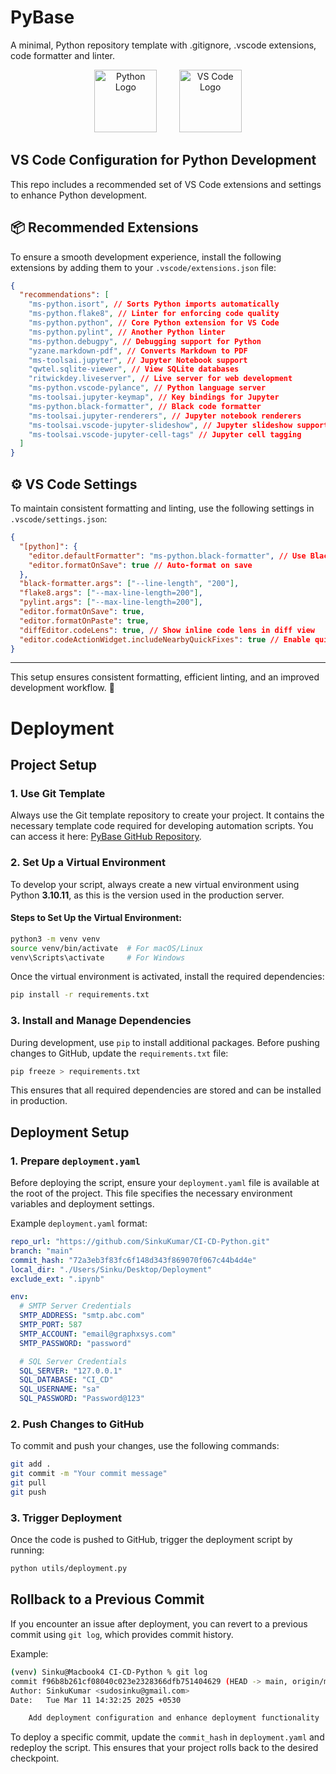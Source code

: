 # PyBase

A minimal, Python repository template with .gitignore, .vscode extensions, code formatter and linter.

<p align="center">
  <img src="https://s3.dualstack.us-east-2.amazonaws.com/pythondotorg-assets/media/community/logos/python-logo-only.png" alt="Python Logo" height="100">
  &nbsp; &nbsp; &nbsp; &nbsp;
  <img src="https://upload.wikimedia.org/wikipedia/commons/thumb/9/9a/Visual_Studio_Code_1.35_icon.svg/480px-Visual_Studio_Code_1.35_icon.svg.png" alt="VS Code Logo" height="100">
</p>

## VS Code Configuration for Python Development

This repo includes a recommended set of VS Code extensions and settings to enhance Python development.

## 📦 Recommended Extensions

To ensure a smooth development experience, install the following extensions by adding them to your `.vscode/extensions.json` file:

```json
{
  "recommendations": [
    "ms-python.isort", // Sorts Python imports automatically
    "ms-python.flake8", // Linter for enforcing code quality
    "ms-python.python", // Core Python extension for VS Code
    "ms-python.pylint", // Another Python linter
    "ms-python.debugpy", // Debugging support for Python
    "yzane.markdown-pdf", // Converts Markdown to PDF
    "ms-toolsai.jupyter", // Jupyter Notebook support
    "qwtel.sqlite-viewer", // View SQLite databases
    "ritwickdey.liveserver", // Live server for web development
    "ms-python.vscode-pylance", // Python language server
    "ms-toolsai.jupyter-keymap", // Key bindings for Jupyter
    "ms-python.black-formatter", // Black code formatter
    "ms-toolsai.jupyter-renderers", // Jupyter notebook renderers
    "ms-toolsai.vscode-jupyter-slideshow", // Jupyter slideshow support
    "ms-toolsai.vscode-jupyter-cell-tags" // Jupyter cell tagging
  ]
}
```

## ⚙️ VS Code Settings

To maintain consistent formatting and linting, use the following settings in `.vscode/settings.json`:

```json
{
  "[python]": {
    "editor.defaultFormatter": "ms-python.black-formatter", // Use Black for formatting
    "editor.formatOnSave": true // Auto-format on save
  },
  "black-formatter.args": ["--line-length", "200"],
  "flake8.args": ["--max-line-length=200"],
  "pylint.args": ["--max-line-length=200"],
  "editor.formatOnSave": true,
  "editor.formatOnPaste": true,
  "diffEditor.codeLens": true, // Show inline code lens in diff view
  "editor.codeActionWidget.includeNearbyQuickFixes": true // Enable quick fixes
}
```

---

This setup ensures consistent formatting, efficient linting, and an improved development workflow. 🚀

# Deployment

## Project Setup

### 1. Use Git Template

Always use the Git template repository to create your project. It contains the necessary template code required for developing automation scripts. You can access it here: [PyBase GitHub Repository](https://github.com/Graphxsys/PyBase).

### 2. Set Up a Virtual Environment

To develop your script, always create a new virtual environment using Python **3.10.11**, as this is the version used in the production server.

#### Steps to Set Up the Virtual Environment:

```sh
python3 -m venv venv
source venv/bin/activate  # For macOS/Linux
venv\Scripts\activate     # For Windows
```

Once the virtual environment is activated, install the required dependencies:

```sh
pip install -r requirements.txt
```

### 3. Install and Manage Dependencies

During development, use `pip` to install additional packages. Before pushing changes to GitHub, update the `requirements.txt` file:

```sh
pip freeze > requirements.txt
```

This ensures that all required dependencies are stored and can be installed in production.

## Deployment Setup

### 1. Prepare `deployment.yaml`

Before deploying the script, ensure your `deployment.yaml` file is available at the root of the project. This file specifies the necessary environment variables and deployment settings.

Example `deployment.yaml` format:

```yaml
repo_url: "https://github.com/SinkuKumar/CI-CD-Python.git"
branch: "main"
commit_hash: "72a3eb3f83fc6f148d343f869070f067c44b4d4e"
local_dir: "./Users/Sinku/Desktop/Deployment"
exclude_ext: ".ipynb"

env:
  # SMTP Server Credentials
  SMTP_ADDRESS: "smtp.abc.com"
  SMTP_PORT: 587
  SMTP_ACCOUNT: "email@graphxsys.com"
  SMTP_PASSWORD: "password"

  # SQL Server Credentials
  SQL_SERVER: "127.0.0.1"
  SQL_DATABASE: "CI_CD"
  SQL_USERNAME: "sa"
  SQL_PASSWORD: "Password@123"
```

### 2. Push Changes to GitHub

To commit and push your changes, use the following commands:

```sh
git add .
git commit -m "Your commit message"
git pull
git push
```

### 3. Trigger Deployment

Once the code is pushed to GitHub, trigger the deployment script by running:

```sh
python utils/deployment.py
```

## Rollback to a Previous Commit

If you encounter an issue after deployment, you can revert to a previous commit using `git log`, which provides commit history.

Example:

```sh
(venv) Sinku@Macbook4 CI-CD-Python % git log
commit f96b8b261cf08040c023e2328366dfb751404629 (HEAD -> main, origin/main, origin/HEAD)
Author: SinkuKumar <sudosinku@gmail.com>
Date:   Tue Mar 11 14:32:25 2025 +0530

    Add deployment configuration and enhance deployment functionality
```

To deploy a specific commit, update the `commit_hash` in `deployment.yaml` and redeploy the script. This ensures that your project rolls back to the desired checkpoint.
